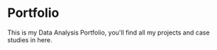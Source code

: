 # Portfolio
This is my Data Analysis Portfolio, you'll find all my projects and case studies in here.
